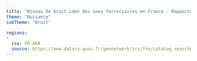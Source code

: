 ```yaml
---
title: "Niveau de bruit Lden des axes ferroriaires en France - Rapportage 2017"
theme: "Nuisance"
subTheme: "Bruit"

regions:
-
  iso: FR-ARA
  source: https://www.datara.gouv.fr/geonetwork/srv/fre/catalog.search#/search?resultType=details&sortBy=relevance&from=1&to=20&fast=index&_content_type=json&any=Niveau%20de%20bruit%20Lden%20des%20axes%20ferroriaires%20en%20France%20-%20Rapportage%202017
---
```

